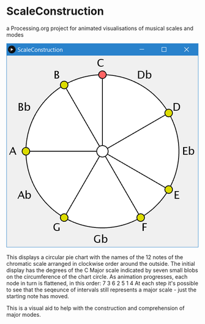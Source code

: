 # ScaleConstruction

a Processing.org project for animated visualisations of  musical scales and modes

![Initial Appearance](https://github.com/B-P-THOMAS/ScaleConstruction/blob/master/Snap01.png)

This displays a circular pie chart with the names of the 12 notes of the chromatic scale arranged in clockwise order around the outside.
The initial display has the degrees of the C Major scale indicated by seven small blobs on the circumference of the chart circle. 
As animation progresses, each node in turn is flattened, in this order: 7 3 6 2 5 1 4
At each step it's possible to see that the seqeunce of intervals still represents a major scale - just the starting note has moved.

This is a visual aid to help with the construction and comprehension of major modes.

